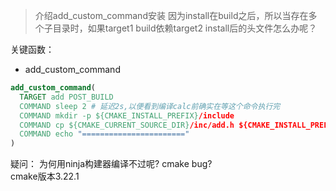 >介绍add_custom_command安装
>因为install在build之后，所以当存在多个子目录时，如果target1 build依赖target2 install后的头文件怎么办呢？

关键函数：  
* add_custom_command
```cmake
add_custom_command(
  TARGET add POST_BUILD
  COMMAND sleep 2 # 延迟2s,以便看到编译calc前确实在等这个命令执行完
  COMMAND mkdir -p ${CMAKE_INSTALL_PREFIX}/include
  COMMAND cp ${CMAKE_CURRENT_SOURCE_DIR}/inc/add.h ${CMAKE_INSTALL_PREFIX}/include/
  COMMAND echo "======================="
)
```


疑问： 
为何用ninja构建器编译不过呢? cmake bug?  
cmake版本3.22.1